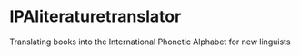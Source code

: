 # IPAliteraturetranslator
Translating books into the International Phonetic Alphabet for new linguists
